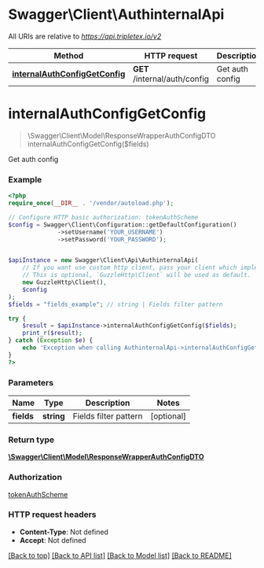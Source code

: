 # Swagger\Client\AuthinternalApi

All URIs are relative to *https://api.tripletex.io/v2*

Method | HTTP request | Description
------------- | ------------- | -------------
[**internalAuthConfigGetConfig**](AuthinternalApi.md#internalAuthConfigGetConfig) | **GET** /internal/auth/config | Get auth config


# **internalAuthConfigGetConfig**
> \Swagger\Client\Model\ResponseWrapperAuthConfigDTO internalAuthConfigGetConfig($fields)

Get auth config



### Example
```php
<?php
require_once(__DIR__ . '/vendor/autoload.php');

// Configure HTTP basic authorization: tokenAuthScheme
$config = Swagger\Client\Configuration::getDefaultConfiguration()
              ->setUsername('YOUR_USERNAME')
              ->setPassword('YOUR_PASSWORD');


$apiInstance = new Swagger\Client\Api\AuthinternalApi(
    // If you want use custom http client, pass your client which implements `GuzzleHttp\ClientInterface`.
    // This is optional, `GuzzleHttp\Client` will be used as default.
    new GuzzleHttp\Client(),
    $config
);
$fields = "fields_example"; // string | Fields filter pattern

try {
    $result = $apiInstance->internalAuthConfigGetConfig($fields);
    print_r($result);
} catch (Exception $e) {
    echo 'Exception when calling AuthinternalApi->internalAuthConfigGetConfig: ', $e->getMessage(), PHP_EOL;
}
?>
```

### Parameters

Name | Type | Description  | Notes
------------- | ------------- | ------------- | -------------
 **fields** | **string**| Fields filter pattern | [optional]

### Return type

[**\Swagger\Client\Model\ResponseWrapperAuthConfigDTO**](../Model/ResponseWrapperAuthConfigDTO.md)

### Authorization

[tokenAuthScheme](../../README.md#tokenAuthScheme)

### HTTP request headers

 - **Content-Type**: Not defined
 - **Accept**: Not defined

[[Back to top]](#) [[Back to API list]](../../README.md#documentation-for-api-endpoints) [[Back to Model list]](../../README.md#documentation-for-models) [[Back to README]](../../README.md)

